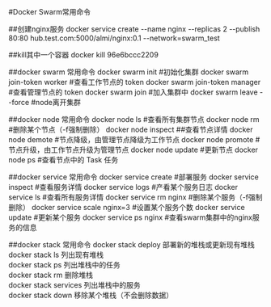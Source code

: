 #Docker Swarm常用命令

##创建nginx服务 
docker service create --name nginx  --replicas 2 --publish 80:80 hub.test.com:5000/almi/nginx:0.1 --network=swarm_test

##kill其中一个容器
docker kill 96e6bccc2209

##docker swarm 常用命令
docker swarm init               #初始化集群
docker swarm join-token worker  #查看工作节点的 token
docker swarm join-token manager #查看管理节点的 token
docker swarm join               #加入集群中
docker swarm leave --force      #node离开集群

##docker node 常用命令
docker node ls      #查看所有集群节点
docker node rm      #删除某个节点（-f强制删除）
docker node inspect ##查看节点详情
docker node demote  #节点降级，由管理节点降级为工作节点
docker node promote #节点升级，由工作节点升级为管理节点
docker node update  #更新节点
docker node ps      #查看节点中的 Task 任务

##docker service 常用命令
docker service create   #部署服务
docker service inspect  #查看服务详情
docker service logs     #产看某个服务日志
docker service ls       #查看所有服务详情
docker service rm nginx      #删除某个服务（-f强制删除）
docker service scale nginx=3   #设置某个服务个数
docker service update   #更新某个服务
docker service ps nginx #查看swarm集群中的nginx服务的信息  

##docker stack 常用命令
docker stack deploy	部署新的堆栈或更新现有堆栈  
docker stack ls	列出现有堆栈  
docker stack ps	列出堆栈中的任务  
docker stack rm	删除堆栈  
docker stack services	列出堆栈中的服务  
docker stack down	移除某个堆栈（不会删除数据）  